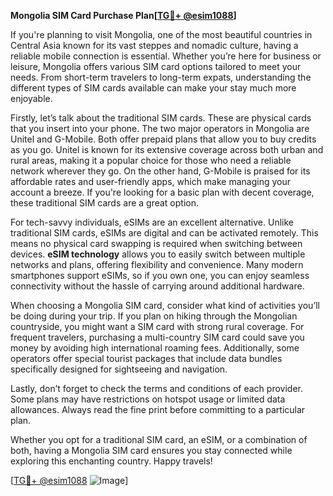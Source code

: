 **Mongolia SIM Card Purchase Plan[[TG💪+ @esim1088](https://t.me/s/esim1088)]**

If you're planning to visit Mongolia, one of the most beautiful countries in Central Asia known for its vast steppes and nomadic culture, having a reliable mobile connection is essential. Whether you’re here for business or leisure, Mongolia offers various SIM card options tailored to meet your needs. From short-term travelers to long-term expats, understanding the different types of SIM cards available can make your stay much more enjoyable.

Firstly, let’s talk about the traditional SIM cards. These are physical cards that you insert into your phone. The two major operators in Mongolia are Unitel and G-Mobile. Both offer prepaid plans that allow you to buy credits as you go. Unitel is known for its extensive coverage across both urban and rural areas, making it a popular choice for those who need a reliable network wherever they go. On the other hand, G-Mobile is praised for its affordable rates and user-friendly apps, which make managing your account a breeze. If you're looking for a basic plan with decent coverage, these traditional SIM cards are a great option.

For tech-savvy individuals, eSIMs are an excellent alternative. Unlike traditional SIM cards, eSIMs are digital and can be activated remotely. This means no physical card swapping is required when switching between devices. **eSIM technology** allows you to easily switch between multiple networks and plans, offering flexibility and convenience. Many modern smartphones support eSIMs, so if you own one, you can enjoy seamless connectivity without the hassle of carrying around additional hardware.

When choosing a Mongolia SIM card, consider what kind of activities you’ll be doing during your trip. If you plan on hiking through the Mongolian countryside, you might want a SIM card with strong rural coverage. For frequent travelers, purchasing a multi-country SIM card could save you money by avoiding high international roaming fees. Additionally, some operators offer special tourist packages that include data bundles specifically designed for sightseeing and navigation.

Lastly, don’t forget to check the terms and conditions of each provider. Some plans may have restrictions on hotspot usage or limited data allowances. Always read the fine print before committing to a particular plan. 

Whether you opt for a traditional SIM card, an eSIM, or a combination of both, having a Mongolia SIM card ensures you stay connected while exploring this enchanting country. Happy travels!

[[TG💪+ @esim1088](https://t.me/s/esim1088) ![Image](https://i.postimg.cc/Y0z9fWf4/image.png)]